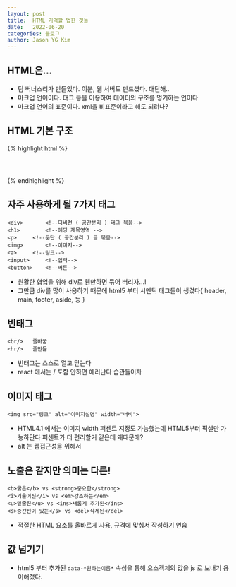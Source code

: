 ```yaml
---
layout: post
title:  HTML 기억할 법한 것들
date:   2022-06-20
categories: 블로그
author: Jason YG Kim
---
```


## HTML은...
- 팀 버너스리가 만들었다. 이분, 웹 서버도 만드셨다. 대단해..
- 마크업 언어이다. 태그 등을 이용하여 데이터의 구조를 명기하는 언어다
- 마크업 언어의 표준이다. xml을 비표준이라고 해도 되려나?

 
## HTML 기본 구조
{% highlight html %}
<!DOCTYPE html>
<html lang="ko">	<!--웹 접근성을 위해(시각장애 보이스 오버 인식 속성)-->
<head>
    <meta charset="UTF-8">
    <meta http-equiv="X-UA-Compatible" content="IE=edge">
    <meta name="viewport" content="width=device-width, initial-scale=1.0">
    <title>사이트 제목</title>
    <!-- 정보가 들어가는 부분 -->
</head>
<body>
    <!-- 내용이 들어가는 부분 -->
    <header></header>
    <main></main>
    <footer></footer>
</body>
</html>
{% endhighlight %}

## 자주 사용하게 될 7가지 태그
```
<div>		<!--디비전 ( 공간분리 ) 태그 묶음-->
<h1>		<!--헤딩 제목영역 -->
<p>		<!--문단 ( 공간분리 ) 글 묶음-->
<img>		<!--이미지-->
<a>		<!--링크-->
<input>		<!--입력-->
<button>	<!--버튼-->
```
- 원활한 협업을 위해 div로 웬만하면 묶어 버리자...!
- 그만큼 div를 많이 사용하기 때문에 html5 부터 시멘틱 태그들이 생겼다{ header, main, footer, aside, 등 }

## 빈태그
```
<br/>	줄바꿈
<hr/>	줄만듦
 ```
 - 빈태그는 스스로 열고 닫는다
 - react 에서는 / 포함 안하면 에러난다 습관들이자

## 이미지 태그
```
<img src="링크" alt="이미지설명" width="너비">
```
- HTML4.1 에서는 이미지 width 퍼센트 지정도 가능했는데 HTML5부터 픽셀만 가능하단다 퍼센트가 더 편리할거 같은데 왜때문에?
- alt 는 웹접근성을 위해서

## 노출은 같지만 의미는 다른!
```
<b>굵은</b> vs <strong>중요한</strong>
<i>기울어진</i> vs <em>강조하는</em>
<u>밑줄친</u> vs <ins>새롭게 추가된</ins>
<s>중간선이 있는</s> vs <del>삭제된</del>
```
- 적절한 HTML 요소를 올바르게 사용, 규격에 맞춰서 작성하기 연습

## 값 넘기기
- html5 부터 추가된 ```data-*원하는이름*``` 속성을 통해 요소객체의 값을 js 로 보내기 용이해졌다.